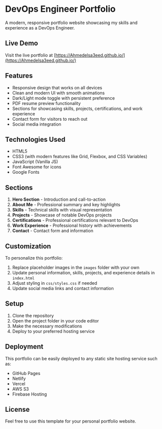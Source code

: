 # DevOps Engineer Portfolio

A modern, responsive portfolio website showcasing my skills and experience as a DevOps Engineer.

## Live Demo

Visit the live portfolio at [https://Ahmedelsa3eed.github.io/](https://Ahmedelsa3eed.github.io/)

## Features

- Responsive design that works on all devices
- Clean and modern UI with smooth animations
- Dark/Light mode toggle with persistent preference
- PDF resume preview functionality
- Sections for showcasing skills, projects, certifications, and work experience
- Contact form for visitors to reach out
- Social media integration

## Technologies Used

- HTML5
- CSS3 (with modern features like Grid, Flexbox, and CSS Variables)
- JavaScript (Vanilla JS)
- Font Awesome for icons
- Google Fonts

## Sections

1. **Hero Section** - Introduction and call-to-action
2. **About Me** - Professional summary and key highlights
3. **Skills** - Technical skills with visual representation
4. **Projects** - Showcase of notable DevOps projects
5. **Certifications** - Professional certifications relevant to DevOps
6. **Work Experience** - Professional history with achievements
7. **Contact** - Contact form and information

## Customization

To personalize this portfolio:

1. Replace placeholder images in the `images` folder with your own
2. Update personal information, skills, projects, and experience details in `index.html`
3. Adjust styling in `css/styles.css` if needed
4. Update social media links and contact information

## Setup

1. Clone the repository
2. Open the project folder in your code editor
3. Make the necessary modifications
4. Deploy to your preferred hosting service

## Deployment

This portfolio can be easily deployed to any static site hosting service such as:

- GitHub Pages
- Netlify
- Vercel
- AWS S3
- Firebase Hosting

## License

Feel free to use this template for your personal portfolio website.
